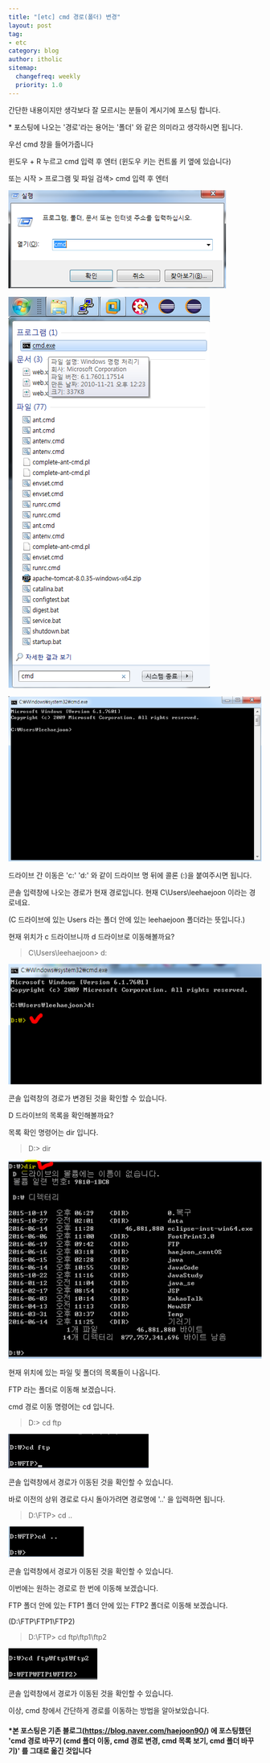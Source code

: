 ```yaml
---
title: "[etc] cmd 경로(폴더) 변경"
layout: post
tag:
- etc
category: blog
author: itholic
sitemap:
  changefreq: weekly
  priority: 1.0
---
```





간단한 내용이지만 생각보다 잘 모르시는 분들이 계시기에 포스팅 합니다.

\* 포스팅에 나오는 '경로'라는 용어는 '폴더' 와 같은 의미라고 생각하시면 됩니다.



우선 cmd 창을 들어가줍니다

윈도우 + R 누르고 cmd 입력 후 엔터 (윈도우 키는 컨트롤 키 옆에 있습니다)

또는 시작 > 프로그램 및 파일 검색> cmd 입력 후 엔터



![cmd_1](/assets/images/2018/10/24/cmd_1.png)

![cmd_1](/assets/images/2018/10/24/cmd_2.png)

![cmd_1](/assets/images/2018/10/24/cmd_3.png)

드라이브 간 이동은 'c:' 'd:' 와 같이 드라이브 명 뒤에 콜론 (:)을 붙여주시면 됩니다.



콘솔 입력창에 나오는 경로가 현재 경로입니다. 현재 C\Users\leehaejoon 이라는 경로네요.

(C 드라이브에 있는 Users 라는 폴더 안에 있는 leehaejoon 폴더라는 뜻입니다.)


현재 위치가 c 드라이브니까 d 드라이브로 이동해볼까요?



> C\Users\leehaejoon> d:

![cmd_1](/assets/images/2018/10/24/cmd_4.png)


콘솔 입력창의 경로가 변경된 것을 확인할 수 있습니다.

D 드라이브의 목록을 확인해볼까요?

목록 확인 명령어는 dir 입니다.



> D:\> dir

![cmd_1](/assets/images/2018/10/24/cmd_5.png)

 



현재 위치에 있는 파일 및 폴더의 목록들이 나옵니다. 

FTP 라는 폴더로 이동해 보겠습니다.

cmd 경로 이동 명령어는 cd 입니다.



> D:\> cd ftp


![cmd_1](/assets/images/2018/10/24/cmd_6.png)
 



콘솔 입력창에서 경로가 이동된 것을 확인할 수 있습니다.

바로 이전의 상위 경로로 다시 돌아가려면 경로명에 '..' 을 입력하면 됩니다.



> D:\FTP> cd ..


![cmd_1](/assets/images/2018/10/24/cmd_7.png)
 



콘솔 입력창에서 경로가 이동된 것을 확인할 수 있습니다.

이번에는 원하는 경로로 한 번에 이동해 보겠습니다.



FTP 폴더 안에 있는 FTP1 폴더 안에 있는 FTP2 폴더로 이동해 보겠습니다.

(D:\FTP\FTP1\FTP2)



> D:\FTP> cd ftp\ftp1\ftp2

![cmd_1](/assets/images/2018/10/24/cmd_8.png)


콘솔 입력창에서 경로가 이동된 것을 확인할 수 있습니다.

이상, cmd 창에서 간단하게 경로를 이동하는 방법을 알아보았습니다.

#### **\*본 포스팅은 기존 블로그(https://blog.naver.com/haejoon90/) 에 포스팅했던 'cmd 경로 바꾸기 (cmd 폴더 이동, cmd 경로 변경, cmd 목록 보기, cmd 폴더 바꾸기)' 를 그대로 옮긴 것입니다**
